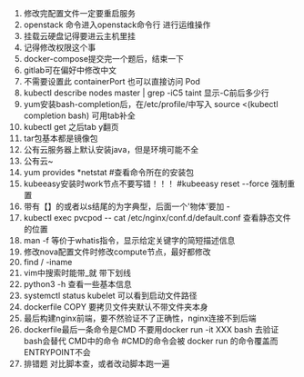 1. 修改完配置文件一定要重启服务
2. openstack 命令进入openstack命令行 进行运维操作
3. 挂载云硬盘记得要进云主机里挂
4. 记得修改权限这个事
5. docker-compose提交完一个题后，结束一下
6. gitlab可在偏好中修改中文
7. 不需要设置此 containerPort 也可以直接访问 Pod
8. kubectl describe nodes master | grep -iC5 taint        显示-C前后多少行
9. yum安装bash-completion后，在/etc/profile/中写入 source <(kubectl completion bash)       可用tab补全
10. kubectl get   之后tab    y翻页
11. tar包基本都是镜像包
12. 公有云服务器上默认安装java，但是环境可能不全
13. 公有云~
14. yum provides *netstat #查看命令所在的安装包
15. kubeeasy安装时work节点不要写错！！！   #kubeeasy reset --force  强制重置
16. 带有【】的或者以s结尾的为字典型，后面一个'物体'要加 - 
17. kubectl exec pvcpod -- cat /etc/nginx/conf.d/default.conf  查看静态文件的位置
18. man -f 等价于whatis指令，显示给定关键字的简短描述信息
19. 修改nova配置文件时修改compute节点，最好都修改
20. find / -iname    
21. vim中搜索时能带_就 带下划线
22. python3 -h 查看一些基本信息
23. systemctl status kubelet   可以看到启动文件路径
24. dockerfile COPY 要拷贝文件夹默认不带文件夹本身
25. 最后构建nginx前端，要不然验证不了正确性，nginx连接不到后端
26. dockerfile最后一条命令是CMD 不要用docker run -it XXX bash 去验证  bash会替代 CMD中的命令    #CMD的命令会被 docker run 的命令覆盖而ENTRYPOINT不会
27. 排错题 对比脚本查，或者改动脚本跑一遍